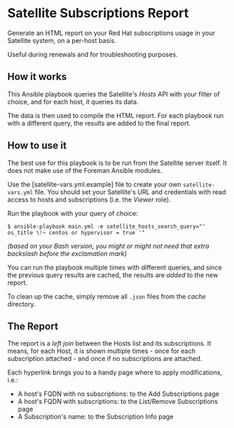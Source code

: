 # Satellite Subscriptions Report

Generate an HTML report on your Red Hat subscriptions usage in your Satellite system, on a per-host basis. 

Useful during renewals and for troubleshooting purposes.

## How it works

This Ansible playbook queries the Satellite's *Hosts* API with your filter of choice, and for each host, it queries its data.

The data is then used to compile the HTML report. For each playbook run with a different query, the results are added to the final report.

## How to use it

The best use for this playbook is to be run from the Satellite server itself. It does not make use of the Foreman Ansible modules.

Use the [satellite-vars.yml.example] file to create your own `satellite-vars.yml` file. You should set your Satellite's URL and credentials with read access to hosts and subscriptions (i.e. the *Viewer* role).

Run the playbook with your query of choice:

`$ ansible-playbook main.yml -e satellite_hosts_search_query="' os_title \!~ centos or hypervisor = true '"`

*(based on your Bash version, you might or might not need that extra backslash before the exclamation mark)*

You can run the playbook multiple times with different queries, and since the previous query results are cached, the results are *added* to the new report.

To clean up the cache, simply remove all `.json` files from the *cache* directory.

## The Report

The report is a *left join* between the Hosts list and its subscriptions. It means, for each Host, it is shown multiple times - once for each subscription attached - and once if no subscriptions are attached.

Each hyperlink brings you to a handy page where to apply modifications, i.e.:
- A host's FQDN with no subscriptions: to the Add Subscriptions page
- A host's FQDN with subscriptions: to the List/Remove Subscriptions page
- A Subscription's name: to the Subscription Info page

